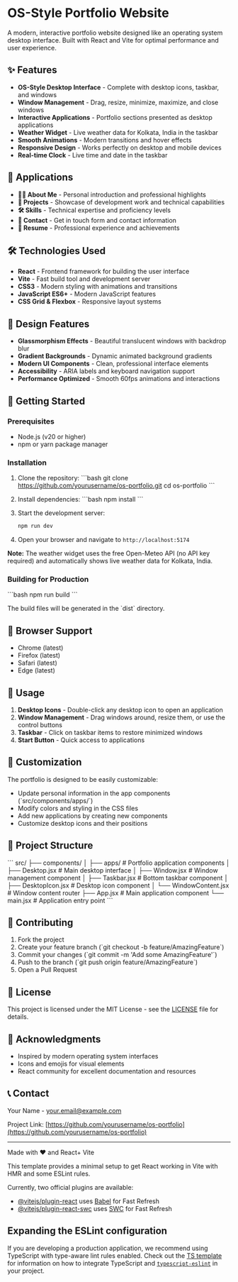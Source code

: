 # OS-Style Portfolio Website

A modern, interactive portfolio website designed like an operating system desktop interface. Built with React and Vite for optimal performance and user experience.

## ✨ Features

- **OS-Style Desktop Interface** - Complete with desktop icons, taskbar, and windows
- **Window Management** - Drag, resize, minimize, maximize, and close windows
- **Interactive Applications** - Portfolio sections presented as desktop applications
- **Weather Widget** - Live weather data for Kolkata, India in the taskbar
- **Smooth Animations** - Modern transitions and hover effects
- **Responsive Design** - Works perfectly on desktop and mobile devices
- **Real-time Clock** - Live time and date in the taskbar

## 🚀 Applications

- **👨‍💻 About Me** - Personal introduction and professional highlights
- **💼 Projects** - Showcase of development work and technical capabilities
- **🛠️ Skills** - Technical expertise and proficiency levels
- **📧 Contact** - Get in touch form and contact information
- **📄 Resume** - Professional experience and achievements

## 🛠️ Technologies Used

- **React** - Frontend framework for building the user interface
- **Vite** - Fast build tool and development server
- **CSS3** - Modern styling with animations and transitions
- **JavaScript ES6+** - Modern JavaScript features
- **CSS Grid & Flexbox** - Responsive layout systems

## 🎨 Design Features

- **Glassmorphism Effects** - Beautiful translucent windows with backdrop blur
- **Gradient Backgrounds** - Dynamic animated background gradients
- **Modern UI Components** - Clean, professional interface elements
- **Accessibility** - ARIA labels and keyboard navigation support
- **Performance Optimized** - Smooth 60fps animations and interactions

## 🚀 Getting Started

### Prerequisites

- Node.js (v20 or higher)
- npm or yarn package manager

### Installation

1. Clone the repository:
   \`\`\`bash
   git clone https://github.com/yourusername/os-portfolio.git
   cd os-portfolio
   \`\`\`

2. Install dependencies:
   \`\`\`bash
   npm install
   \`\`\`

3. Start the development server:
   ```bash
   npm run dev
   ```

4. Open your browser and navigate to `http://localhost:5174`

**Note:** The weather widget uses the free Open-Meteo API (no API key required) and automatically shows live weather data for Kolkata, India.

### Building for Production

\`\`\`bash
npm run build
\`\`\`

The build files will be generated in the \`dist\` directory.

## 📱 Browser Support

- Chrome (latest)
- Firefox (latest)
- Safari (latest)
- Edge (latest)

## 🎯 Usage

1. **Desktop Icons** - Double-click any desktop icon to open an application
2. **Window Management** - Drag windows around, resize them, or use the control buttons
3. **Taskbar** - Click on taskbar items to restore minimized windows
4. **Start Button** - Quick access to applications

## 🔧 Customization

The portfolio is designed to be easily customizable:

- Update personal information in the app components (\`src/components/apps/\`)
- Modify colors and styling in the CSS files
- Add new applications by creating new components
- Customize desktop icons and their positions

## 📄 Project Structure

\`\`\`
src/
├── components/
│   ├── apps/           # Portfolio application components
│   ├── Desktop.jsx     # Main desktop interface
│   ├── Window.jsx      # Window management component
│   ├── Taskbar.jsx     # Bottom taskbar component
│   ├── DesktopIcon.jsx # Desktop icon component
│   └── WindowContent.jsx # Window content router
├── App.jsx             # Main application component
└── main.jsx           # Application entry point
\`\`\`

## 🤝 Contributing

1. Fork the project
2. Create your feature branch (\`git checkout -b feature/AmazingFeature\`)
3. Commit your changes (\`git commit -m 'Add some AmazingFeature'\`)
4. Push to the branch (\`git push origin feature/AmazingFeature\`)
5. Open a Pull Request

## 📜 License

This project is licensed under the MIT License - see the [LICENSE](LICENSE) file for details.

## 🙏 Acknowledgments

- Inspired by modern operating system interfaces
- Icons and emojis for visual elements
- React community for excellent documentation and resources

## 📞 Contact

Your Name - your.email@example.com

Project Link: [https://github.com/yourusername/os-portfolio](https://github.com/yourusername/os-portfolio)

---

Made with ❤️ and React+ Vite

This template provides a minimal setup to get React working in Vite with HMR and some ESLint rules.

Currently, two official plugins are available:

- [@vitejs/plugin-react](https://github.com/vitejs/vite-plugin-react/blob/main/packages/plugin-react) uses [Babel](https://babeljs.io/) for Fast Refresh
- [@vitejs/plugin-react-swc](https://github.com/vitejs/vite-plugin-react/blob/main/packages/plugin-react-swc) uses [SWC](https://swc.rs/) for Fast Refresh

## Expanding the ESLint configuration

If you are developing a production application, we recommend using TypeScript with type-aware lint rules enabled. Check out the [TS template](https://github.com/vitejs/vite/tree/main/packages/create-vite/template-react-ts) for information on how to integrate TypeScript and [`typescript-eslint`](https://typescript-eslint.io) in your project.
